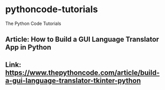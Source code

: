 # pythoncode-tutorials
The Python Code Tutorials
## Article: How to Build a GUI Language Translator App in Python
## Link: https://www.thepythoncode.com/article/build-a-gui-language-translator-tkinter-python
